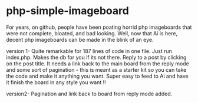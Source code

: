 # php-simple-imageboard


For years, on github, people have been poating horrid php imageboards that were not complete, bloated, and bad looking. Well, now that Ai is here, decent php imageboards can be made in the blink of an eye. 

version 1- Quite remarkable for 187 lines of code in one file. Just run index.php.   Makes the db for you if its not there. Reply to a post by clicking on the post title. It needs a link back to the main board from the reply mode and some sort of pagination - this is meant as a starter kit so you can take the code and make it anything you want. Super easy to feed to Ai and have it finish the board in any style you want !! 

version2- Pagination and link back to board from reply mode added. 
